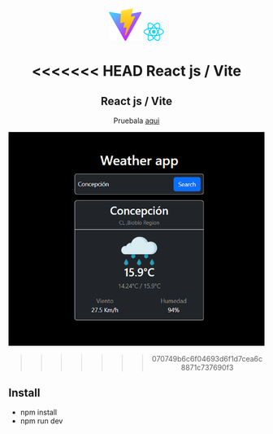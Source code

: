 <div align='center'>
  <img  src='./public/vite.svg'> <img width='40' src='./public/react.svg'>
  
<<<<<<< HEAD
  <strong> React js / Vite </strong>
=======
  <h2> React js / Vite </h2>
  
   Pruebala [aqui](https://tomasjara.github.io/weather_app/)
   
   ![screenshot](/public/sc.png)
>>>>>>> 070749b6c6f04693d6f1d7cea6c8871c737690f3
</div>

## Install

- npm install
- npm run dev 

